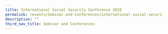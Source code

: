 ```yaml
---
title: International Social Security Conference 2018
permalink: /events/Seminar-and-Conferences/international-social-security-conference-2018
description: ""
third_nav_title: Seminar and Conferences
---
```

